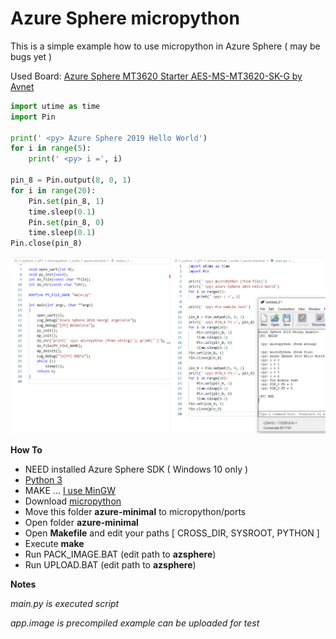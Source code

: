 # Azure Sphere micropython

This is a simple example how to use micropython in Azure Sphere ( may be bugs yet )

Used Board: [Azure Sphere MT3620 Starter AES-MS-MT3620-SK-G by Avnet](https://www.avnet.com/shop/us/products/avnet-engineering-services/aes-ms-mt3620-sk-g-3074457345636825680/)

```python
import utime as time
import Pin 

print(' <py> Azure Sphere 2019 Hello World')
for i in range(5):
    print(' <py> i =', i)

pin_8 = Pin.output(8, 0, 1)
for i in range(20):
    Pin.set(pin_8, 1)
    time.sleep(0.1)
    Pin.set(pin_8, 0)
    time.sleep(0.1)    
Pin.close(pin_8)
```

![image](https://raw.githubusercontent.com/Wiz-IO/azure-sphere-micropython/master/azure-sphere-micropython.jpg) 

**How To**
* NEED installed Azure Sphere SDK ( Windows 10 only )
* [Python 3](https://www.python.org/)
* MAKE ... [I use MinGW](http://www.mingw.org/)
* Download [micropython](https://github.com/micropython/micropython)
* Move this folder **azure-minimal** to micropython/ports
* Open folder **azure-minimal**
* Open **Makefile** and edit your paths [ CROSS_DIR, SYSROOT, PYTHON ]
* Execute **make**
* Run PACK_IMAGE.BAT (edit path to **azsphere**)
* Run UPLOAD.BAT (edit path to **azsphere**)


**Notes**

_main.py is executed script_

_app.image is precompiled example can be uploaded for test_
